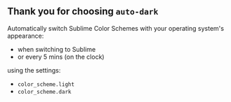 Thank you for choosing `auto-dark`
----------------------------------

Automatically switch Sublime Color Schemes with your operating system's appearance:

* when switching to Sublime
* or every 5 mins (on the clock)

using the settings:

* `color_scheme.light`
* `color_scheme.dark`
